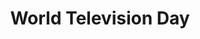 ---
title: World Television Day
month: November
name: World Television Day
un-resolution: A/RES/51/205
url: 
organisations:
- United Nations
SDGs:
- 4
---